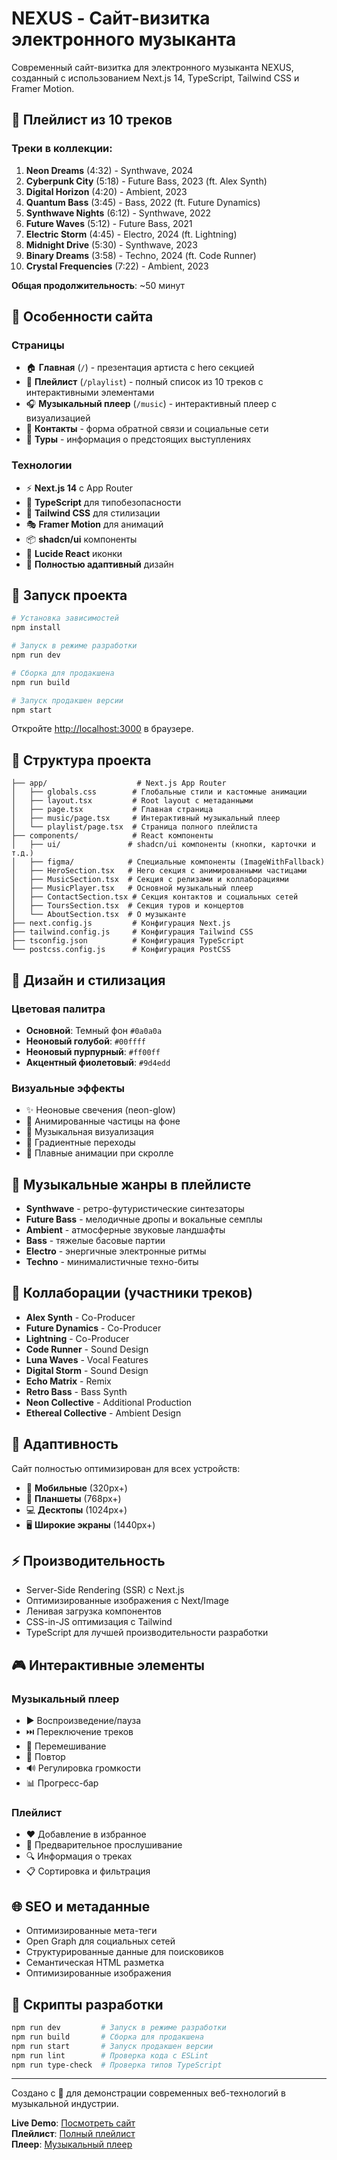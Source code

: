# NEXUS - Сайт-визитка электронного музыканта

Современный сайт-визитка для электронного музыканта NEXUS, созданный с использованием Next.js 14, TypeScript, Tailwind CSS и Framer Motion.

## 🎵 Плейлист из 10 треков

### Треки в коллекции:
1. **Neon Dreams** (4:32) - Synthwave, 2024
2. **Cyberpunk City** (5:18) - Future Bass, 2023 (ft. Alex Synth)
3. **Digital Horizon** (4:20) - Ambient, 2023
4. **Quantum Bass** (3:45) - Bass, 2022 (ft. Future Dynamics)
5. **Synthwave Nights** (6:12) - Synthwave, 2022
6. **Future Waves** (5:12) - Future Bass, 2021
7. **Electric Storm** (4:45) - Electro, 2024 (ft. Lightning)
8. **Midnight Drive** (5:30) - Synthwave, 2023
9. **Binary Dreams** (3:58) - Techno, 2024 (ft. Code Runner)
10. **Crystal Frequencies** (7:22) - Ambient, 2023

**Общая продолжительность**: ~50 минут

## 🌟 Особенности сайта

### Страницы
- 🏠 **Главная** (`/`) - презентация артиста с hero секцией
- 🎵 **Плейлист** (`/playlist`) - полный список из 10 треков с интерактивными элементами
- 🎧 **Музыкальный плеер** (`/music`) - интерактивный плеер с визуализацией
- 📧 **Контакты** - форма обратной связи и социальные сети
- 🎪 **Туры** - информация о предстоящих выступлениях

### Технологии
- ⚡ **Next.js 14** с App Router
- 🔷 **TypeScript** для типобезопасности
- 🎨 **Tailwind CSS** для стилизации
- 🎭 **Framer Motion** для анимаций
- 📦 **shadcn/ui** компоненты
- 🔗 **Lucide React** иконки
- 📱 **Полностью адаптивный** дизайн

## 🚀 Запуск проекта

```bash
# Установка зависимостей
npm install

# Запуск в режиме разработки
npm run dev

# Сборка для продакшена
npm run build

# Запуск продакшен версии
npm start
```

Откройте [http://localhost:3000](http://localhost:3000) в браузере.

## 📂 Структура проекта

```
├── app/                    # Next.js App Router
│   ├── globals.css        # Глобальные стили и кастомные анимации
│   ├── layout.tsx         # Root layout с метаданными
│   ├── page.tsx           # Главная страница
│   ├── music/page.tsx     # Интерактивный музыкальный плеер
│   └── playlist/page.tsx  # Страница полного плейлиста
├── components/            # React компоненты
│   ├── ui/               # shadcn/ui компоненты (кнопки, карточки и т.д.)
│   ├── figma/            # Специальные компоненты (ImageWithFallback)
│   ├── HeroSection.tsx   # Hero секция с анимированными частицами
│   ├── MusicSection.tsx  # Секция с релизами и коллаборациями
│   ├── MusicPlayer.tsx   # Основной музыкальный плеер
│   ├── ContactSection.tsx # Секция контактов и социальных сетей
│   ├── ToursSection.tsx  # Секция туров и концертов
│   └── AboutSection.tsx  # О музыканте
├── next.config.js         # Конфигурация Next.js
├── tailwind.config.js     # Конфигурация Tailwind CSS
├── tsconfig.json          # Конфигурация TypeScript
└── postcss.config.js      # Конфигурация PostCSS
```

## 🎨 Дизайн и стилизация

### Цветовая палитра
- **Основной**: Темный фон `#0a0a0a`
- **Неоновый голубой**: `#00ffff`
- **Неоновый пурпурный**: `#ff00ff`
- **Акцентный фиолетовый**: `#9d4edd`

### Визуальные эффекты
- ✨ Неоновые свечения (neon-glow)
- 🌌 Анимированные частицы на фоне
- 🎵 Музыкальная визуализация
- 🌈 Градиентные переходы
- 💫 Плавные анимации при скролле

## 🎵 Музыкальные жанры в плейлисте

- **Synthwave** - ретро-футуристические синтезаторы
- **Future Bass** - мелодичные дропы и вокальные семплы  
- **Ambient** - атмосферные звуковые ландшафты
- **Bass** - тяжелые басовые партии
- **Electro** - энергичные электронные ритмы
- **Techno** - минималистичные техно-биты

## 🤝 Коллаборации (участники треков)

- **Alex Synth** - Co-Producer
- **Future Dynamics** - Co-Producer  
- **Lightning** - Co-Producer
- **Code Runner** - Sound Design
- **Luna Waves** - Vocal Features
- **Digital Storm** - Sound Design
- **Echo Matrix** - Remix
- **Retro Bass** - Bass Synth
- **Neon Collective** - Additional Production
- **Ethereal Collective** - Ambient Design

## 📱 Адаптивность

Сайт полностью оптимизирован для всех устройств:
- 📱 **Мобильные** (320px+)
- 📱 **Планшеты** (768px+) 
- 💻 **Десктопы** (1024px+)
- 🖥️ **Широкие экраны** (1440px+)

## ⚡ Производительность

- Server-Side Rendering (SSR) с Next.js
- Оптимизированные изображения с Next/Image
- Ленивая загрузка компонентов
- CSS-in-JS оптимизация с Tailwind
- TypeScript для лучшей производительности разработки

## 🎮 Интерактивные элементы

### Музыкальный плеер
- ▶️ Воспроизведение/пауза
- ⏭️ Переключение треков
- 🔀 Перемешивание
- 🔁 Повтор
- 🔊 Регулировка громкости
- 📊 Прогресс-бар

### Плейлист
- ❤️ Добавление в избранное
- 🎵 Предварительное прослушивание
- 🔍 Информация о треках
- 📋 Сортировка и фильтрация

## 🌐 SEO и метаданные

- Оптимизированные мета-теги
- Open Graph для социальных сетей
- Структурированные данные для поисковиков
- Семантическая HTML разметка
- Оптимизированные изображения

## 🔧 Скрипты разработки

```bash
npm run dev         # Запуск в режиме разработки
npm run build       # Сборка для продакшена  
npm run start       # Запуск продакшен версии
npm run lint        # Проверка кода с ESLint
npm run type-check  # Проверка типов TypeScript
```

---

Создано с 💜 для демонстрации современных веб-технологий в музыкальной индустрии.

**Live Demo**: [Посмотреть сайт](http://localhost:3000)  
**Плейлист**: [Полный плейлист](http://localhost:3000/playlist)  
**Плеер**: [Музыкальный плеер](http://localhost:3000/music)
